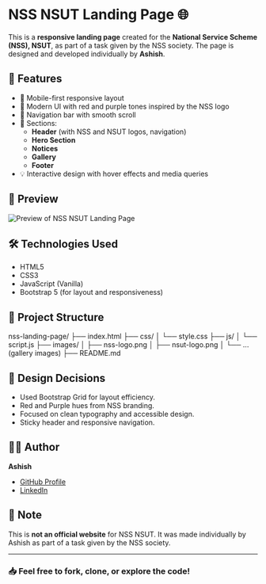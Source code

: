 # NSS NSUT Landing Page 🌐

This is a **responsive landing page** created for the **National Service Scheme (NSS), NSUT**, as part of a task given by the NSS society. The page is designed and developed individually by **Ashish**.

## 🚀 Features

- 📱 Mobile-first responsive layout
- 🎨 Modern UI with red and purple tones inspired by the NSS logo
- 🧭 Navigation bar with smooth scroll
- 🎯 Sections: 
  - **Header** (with NSS and NSUT logos, navigation)
  - **Hero Section**
  - **Notices**
  - **Gallery**
  - **Footer**
- 💡 Interactive design with hover effects and media queries

## 📸 Preview

![Preview of NSS NSUT Landing Page](./assets/gallery1.png)



## 🛠️ Technologies Used

- HTML5
- CSS3
- JavaScript (Vanilla)
- Bootstrap 5 (for layout and responsiveness)

## 📂 Project Structure

nss-landing-page/
├── index.html
├── css/
│ └── style.css
├── js/
│ └── script.js
├── images/
│ ├── nss-logo.png
│ ├── nsut-logo.png
│ └── ... (gallery images)
├── README.md



## 🎨 Design Decisions

- Used Bootstrap Grid for layout efficiency.
- Red and Purple hues from NSS branding.
- Focused on clean typography and accessible design.
- Sticky header and responsive navigation.

## 🧑‍💻 Author

**Ashish**  
- [GitHub Profile]()
- [LinkedIn](https://linkedin.com/in/ashish-sinsinwal-a31b48318)

## 📌 Note

This is **not an official website** for NSS NSUT. It was made individually by Ashish as part of a task given by the NSS society.

---

### 📥 Feel free to fork, clone, or explore the code!



